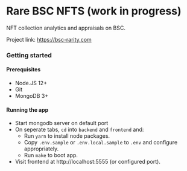 <!-- <div align="center">
  <a href="https://rare-bsc-nfts.com">
    <img src="https://rare-bsc-nfts.com/shot.png" alt="rare-bsc-nfts" width=400 />
  </a>
</div> -->

# Rare BSC NFTS (work in progress)

NFT collection analytics and appraisals on BSC.

Project link: https://bsc-rarity.com

<!-- ### Video demo

https://photos.app.goo.gl/xxx -->

### Getting started

#### Prerequisites

- Node.JS 12+
- Git
- MongoDB 3+

#### Running the app

- Start mongodb server on default port
- On seperate tabs, `cd` into `backend` and `frontend` and:
  - Run `yarn` to install node packages.
  - Copy `.env.sample` or `.env.local.sample` to `.env` and configure appropriately.
  - Run `make` to boot app.
- Visit frontend at http://localhost:5555 (or configured port).
